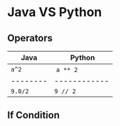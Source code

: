 # Java VS Python
## Operators
Java    | Python
--------|------------
`a^2`   | `a ** 2`
--------|------------
`9.0/2` | `9 // 2`

## If Condition

